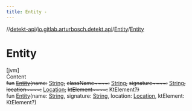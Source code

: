 ```yaml
---
title: Entity -
---
```

//[detekt-api](../../index.md)/[io.gitlab.arturbosch.detekt.api](../index.md)/[Entity](index.md)/[Entity](-entity.md)



# Entity  
[jvm]  
Content  
~~fun~~ [~~Entity~~](-entity.md)~~(~~~~name~~~~:~~ [String](https://kotlinlang.org/api/latest/jvm/stdlib/kotlin/-string/index.html)~~,~~ ~~className~~~~:~~ [String](https://kotlinlang.org/api/latest/jvm/stdlib/kotlin/-string/index.html)~~,~~ ~~signature~~~~:~~ [String](https://kotlinlang.org/api/latest/jvm/stdlib/kotlin/-string/index.html)~~,~~ ~~location~~~~:~~ [Location](../-location/index.md)~~,~~ ~~ktElement~~~~:~~ KtElement?~~)~~  
fun [Entity](-entity.md)(name: [String](https://kotlinlang.org/api/latest/jvm/stdlib/kotlin/-string/index.html), signature: [String](https://kotlinlang.org/api/latest/jvm/stdlib/kotlin/-string/index.html), location: [Location](../-location/index.md), ktElement: KtElement?)  




